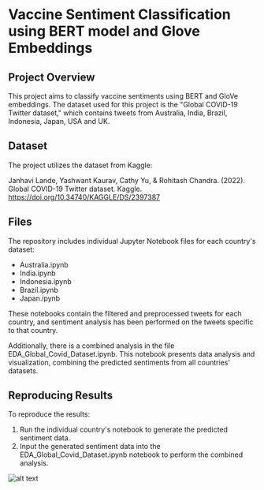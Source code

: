 # Vaccine Sentiment Classification using BERT model and Glove Embeddings 

## Project Overview
This project aims to classify vaccine sentiments using BERT and GloVe embeddings. The dataset used for this project is the "Global COVID-19 Twitter dataset," which contains tweets from Australia, India, Brazil, Indonesia, Japan, USA and UK.

## Dataset
The project utilizes the dataset from Kaggle:

Janhavi Lande, Yashwant Kaurav, Cathy Yu, & Rohitash Chandra. (2022). Global COVID-19 Twitter dataset. Kaggle. https://doi.org/10.34740/KAGGLE/DS/2397387

## Files
The repository includes individual Jupyter Notebook files for each country's dataset:

- Australia.ipynb
- India.ipynb
- Indonesia.ipynb
- Brazil.ipynb
- Japan.ipynb

These notebooks contain the filtered and preprocessed tweets for each country, and sentiment analysis has been performed on the tweets specific to that country.

Additionally, there is a combined analysis in the file EDA_Global_Covid_Dataset.ipynb. This notebook presents data analysis and visualization, combining the predicted sentiments from all countries' datasets.

## Reproducing Results
To reproduce the results:

1. Run the individual country's notebook to generate the predicted sentiment data.
2. Input the generated sentiment data into the EDA_Global_Covid_Dataset.ipynb notebook to perform the combined analysis.
   
![alt text]([http://url/to/img.png](https://github.com/sydney-machine-learning/COVID19-antivaccine-sentimentanalysis/blob/main/Screenshot%202024-06-22%20114759.png))


